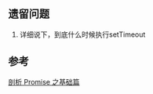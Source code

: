 



## 遗留问题
  1. 详细说下，到底什么时候执行setTimeout

## 参考
[剖析 Promise 之基础篇](http://tech.meituan.com/promise-insight.html)
